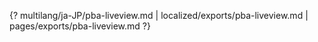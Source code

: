 {? multilang/ja-JP/pba-liveview.md | localized/exports/pba-liveview.md | pages/exports/pba-liveview.md ?}
